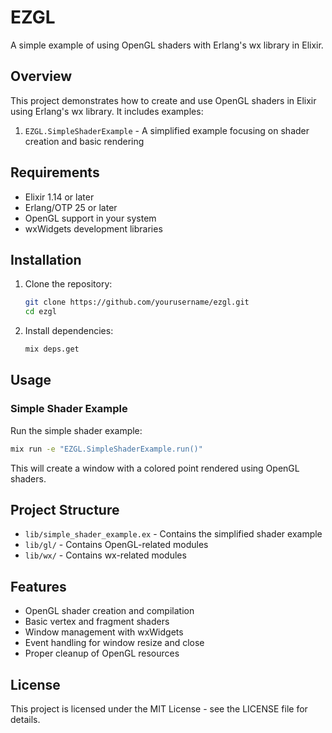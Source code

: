 # EZGL

A simple example of using OpenGL shaders with Erlang's wx library in Elixir.

## Overview

This project demonstrates how to create and use OpenGL shaders in Elixir using Erlang's wx library. It includes examples:

1. `EZGL.SimpleShaderExample` - A simplified example focusing on shader creation and basic rendering

## Requirements

- Elixir 1.14 or later
- Erlang/OTP 25 or later
- OpenGL support in your system
- wxWidgets development libraries

## Installation

1. Clone the repository:
   ```bash
   git clone https://github.com/yourusername/ezgl.git
   cd ezgl
   ```

2. Install dependencies:
   ```bash
   mix deps.get
   ```

## Usage

### Simple Shader Example

Run the simple shader example:
```bash
mix run -e "EZGL.SimpleShaderExample.run()"
```

This will create a window with a colored point rendered using OpenGL shaders.

## Project Structure

- `lib/simple_shader_example.ex` - Contains the simplified shader example
- `lib/gl/` - Contains OpenGL-related modules
- `lib/wx/` - Contains wx-related modules

## Features

- OpenGL shader creation and compilation
- Basic vertex and fragment shaders
- Window management with wxWidgets
- Event handling for window resize and close
- Proper cleanup of OpenGL resources

## License

This project is licensed under the MIT License - see the LICENSE file for details.

